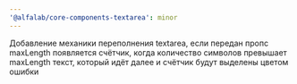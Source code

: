 ```yaml
---
'@alfalab/core-components-textarea': minor
---
```


Добавление механики переполнения textarea, если передан пропс maxLength появляется счётчик, когда количество символов превышает maxLength текст, который идёт далее и счётчик будут выделены цветом ошибки 
